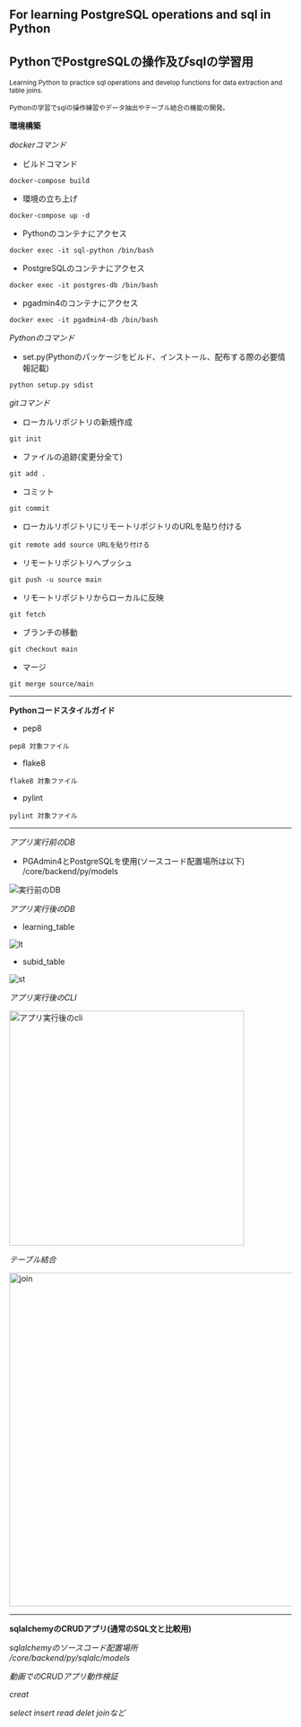 ## For learning PostgreSQL operations and sql in Python
## PythonでPostgreSQLの操作及びsqlの学習用

<sub> Learning Python to practice sql operations and develop functions for data extraction and table joins. </sub>

<sub> Pythonの学習でsqlの操作練習やデータ抽出やテーブル結合の機能の開発。 </sub>

**環境構築**

*dockerコマンド*

* ビルドコマンド
```
docker-compose build
```
* 環境の立ち上げ
```
docker-compose up -d
```
* Pythonのコンテナにアクセス
```
docker exec -it sql-python /bin/bash
```

* PostgreSQLのコンテナにアクセス
```
docker exec -it postgres-db /bin/bash  
```

* pgadmin4のコンテナにアクセス
```
docker exec -it pgadmin4-db /bin/bash  
```

*Pythonのコマンド*

* set.py(Pythonのパッケージをビルド、インストール、配布する際の必要情報記載)
```
python setup.py sdist
```

*gitコマンド*

* ローカルリポジトリの新規作成
```
git init
```

* ファイルの追跡(変更分全て)
```
git add .
```

* コミット
```
git commit
```

* ローカルリポジトリにリモートリポジトリのURLを貼り付ける
```
git remote add source URLを貼り付ける
```

* リモートリポジトリへプッシュ
```
git push -u source main
```

* リモートリポジトリからローカルに反映
```
git fetch
```

* ブランチの移動
```
git checkout main
```

* マージ
```
git merge source/main
```

---

**Pythonコードスタイルガイド**
* pep8
```
pep8 対象ファイル
```

* flake8
```
flake8 対象ファイル
```

* pylint
```
pylint 対象ファイル
```
---
*アプリ実行前のDB*
* PGAdmin4とPostgreSQLを使用(ソースコード配置場所は以下)\
/core/backend/py/models

![実行前のDB](https://github.com/ryoohtani/postgre-study-python/assets/139527783/e2b5465e-2097-46b1-94e4-73f9507852b4)

*アプリ実行後のDB*
* learning_table

![lt](https://github.com/ryoohtani/postgre-study-python/assets/139527783/c4ca9b52-698e-4fc8-8e9d-1f9f31e137bf)

* subid_table

![st](https://github.com/ryoohtani/postgre-study-python/assets/139527783/8c154999-3309-4164-978f-4785cccbaf0e)

*アプリ実行後のCLI*

<img width="419" alt="アプリ実行後のcli" src="https://github.com/ryoohtani/postgre-study-python/assets/139527783/947bd175-e69e-435a-a90e-4122e5e59032">

*テーブル結合*

<img width="595" alt="join" src="https://github.com/ryoohtani/postgre-study-python/assets/139527783/3181ce67-a5f8-473a-93bf-65a5a5a34350">

---
**sqlalchemyのCRUDアプリ(通常のSQL文と比較用)**

*sqlalchemyのソースコード配置場所\
/core/backend/py/sqlalc/models*

*動画でのCRUDアプリ動作検証*

*creat*

*select insert read delet joinなど*